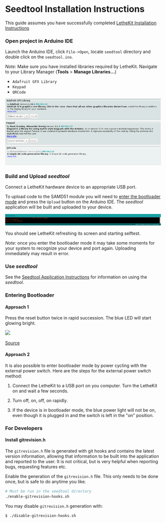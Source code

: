 # Seedtool Installation Instructions

This guide assumes you have successfully completed
[LetheKit Installation Instructions](../../doc/installation.md)

### Open project in Arduino IDE

Launch the Arduino IDE, click `File->Open`,
locate `seedtool` directory and double click on the `seedtool.ino`.

*Note:* Make sure you have installed libraries required by LetheKit.
Navigate to your Library Manager (**Tools** > **Manage Libraries…**)
  * `Adafruit GFX Library`
  * `Keypad`
  * `QRCode`

![](images/install-adafruit.png)
![](images/install-keypad.png)
![](images/install-qrcode.png)

### Build and Upload *seedtool*

Connect a LetheKit hardware device to an appropriate USB port.

To upload code to the SAMD51 module you will need to [enter the
bootloader mode](#entering-bootloader) and press the `Upload` button on the Arduino IDE. The *seedtool*
application will be built and uploaded to your device.

![](images/arduino-upload.png)

You should see LetheKit refreshing its screen and starting selftest.

*Note:* once you enter the bootloader mode it may take some moments for your system
to recognize your device and port again. Uploading immediately may result in error.

### Use *seedtool*

See the [Seedtool Application Instructions](../README.md) for information on using the *seedtool*.

### Entering Bootloader

#### Approach 1

Press the reset button twice in rapid succession. The blue LED
will start glowing bright.

![](https://cdn.sparkfun.com/assets/learn_tutorials/8/8/8/Dbl-Tap_Bootloader.gif)

[Source](https://learn.sparkfun.com/tutorials/samd51-thing-plus-hookup-guide/setting-up-the-arduino-ide)

#### Approach 2

It is also possible to enter bootloader mode by power cycling with the
external power switch.  Here are the steps for the external power
switch method:

1. Connect the LetheKit to a USB port on you computer. Turn the
   LetheKit on and wait a few seconds.

2. Turn off, on, off, on rapidly.

3. If the device is in bootloader mode, the blue power light will not
   be on, even though it is plugged in and the switch is left in the
   "on" position.

### For Developers

#### Install gitrevision.h

The `gitrevision.h` file is generated with git hooks and contains the
latest version information, allowing that information to be built into the application and
reported to the user.  It is not critical, but is very helpful when
reporting bugs, requesting features etc.

Enable the generation of the `gitrevision.h` file.  This only needs to
be done once, but is safe to do anytime you like.

```bash
# Must be run in the seedtool directory
./enable-gitrevision-hooks.sh
```

You may disable `gitrevision.h` generation with:
```bash
$ ./disable-gitrevision-hooks.sh
```

